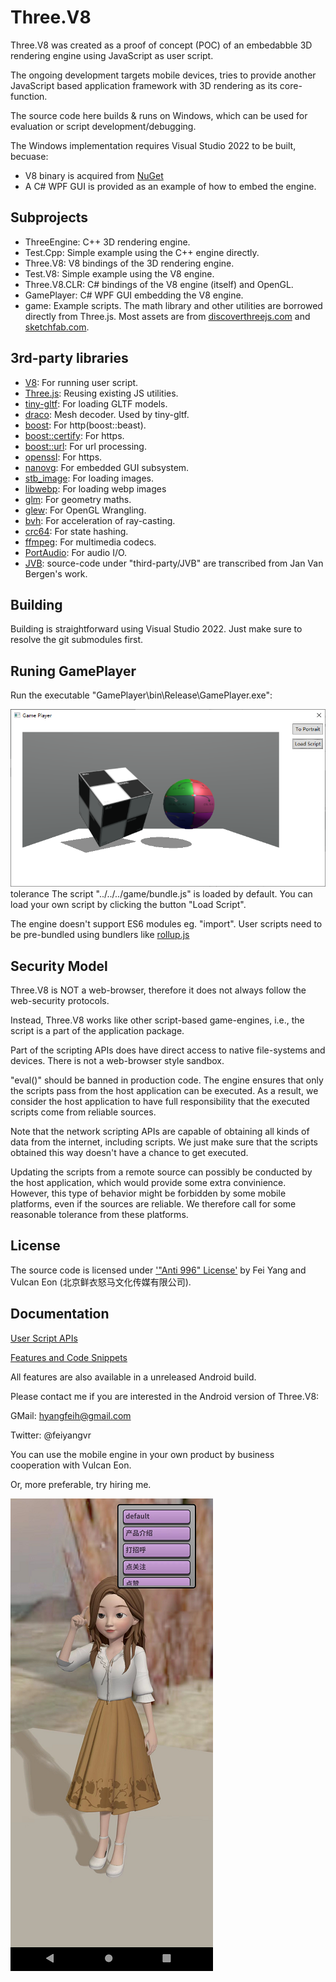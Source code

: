 # Three.V8

Three.V8 was created as a proof of concept (POC) of an embedabble 3D rendering engine using JavaScript as user script.

The ongoing development targets mobile devices, tries to provide another JavaScript based application framework with 3D rendering as its core-function.

The source code here builds & runs on Windows, which can be used for evaluation or script development/debugging.

The Windows implementation requires Visual Studio 2022 to be built, becuase:

* V8 binary is acquired from [NuGet](https://www.nuget.org/packages/v8-v142-x64/)
* A C# WPF GUI is provided as an example of how to embed the engine.


## Subprojects

* ThreeEngine: C++ 3D rendering engine.
* Test.Cpp: Simple example using the C++ engine directly.
* Three.V8: V8 bindings of the 3D rendering engine.
* Test.V8: Simple example using the V8 engine.
* Three.V8.CLR: C# bindings of the V8 engine (itself) and OpenGL.
* GamePlayer: C# WPF GUI embedding the V8 engine.
* game: Example scripts. The math library and other utilities are borrowed directly from Three.js. Most assets are from [discoverthreejs.com](https://discoverthreejs.com/) and [sketchfab.com](https://sketchfab.com/tags/glb).

## 3rd-party libraries

* [V8](https://www.nuget.org/packages/v8-v142-x64): For running user script.
* [Three.js](https://threejs.org/): Reusing existing JS utilities.
* [tiny-gltf](https://github.com/syoyo/tinygltf): For loading GLTF models.
* [draco](https://github.com/google/draco): Mesh decoder. Used by tiny-gltf.
* [boost](https://www.nuget.org/packages/boost): For http(boost::beast).
* [boost::certify](https://github.com/djarek/certify): For https.
* [boost::url](https://github.com/CPPAlliance/url): For url processing.
* [openssl](https://www.nuget.org/packages/openssl): For https.
* [nanovg](https://github.com/memononen/nanovg): For embedded GUI subsystem.
* [stb_image](https://github.com/nothings/stb): For loading images.
* [libwebp](https://github.com/webmproject/libwebp): For loading webp images
* [glm](https://github.com/g-truc/glm): For geometry maths.
* [glew](https://github.com/nigels-com/glew): For OpenGL Wrangling.
* [bvh](https://github.com/madmann91/bvh): For acceleration of ray-casting.
* [crc64](https://github.com/srned/baselib): For state hashing.
* [ffmpeg](https://ffmpeg.org): For multimedia codecs.
* [PortAudio](http://www.portaudio.com/): For audio I/O.
* [JVB](https://github.com/jan-van-bergen/GPU-Raytracer): source-code under "third-party/JVB" are transcribed from Jan Van Bergen's work.

## Building

Building is straightforward using Visual Studio 2022. Just make sure to resolve the git submodules first.

## Runing GamePlayer

Run the executable "GamePlayer\bin\Release\GamePlayer.exe":

![screenshot.png](docs/screenshot.png)
tolerance
The script "../../../game/bundle.js" is loaded by default. You can load your own script by clicking the button "Load Script".

The engine doesn't support ES6 modules eg. "import". User scripts need to be pre-bundled using bundlers like [rollup.js](https://rollupjs.org/)

## Security Model

Three.V8 is NOT a web-browser, therefore it does not always follow the web-security protocols.

Instead, Three.V8 works like other script-based game-engines, i.e., the script is a part of the application package.

Part of the scripting APIs does have direct access to native file-systems and devices. There is not a web-browser style sandbox.

"eval()" should be banned in production code. The engine ensures that only the scripts pass from the host application can be executed. As a result, we consider the host application to have full responsibility that the executed scripts come from reliable sources.

Note that the network scripting APIs are capable of obtaining all kinds of data from the internet, including scripts. We just make sure that the scripts obtained this way doesn't have a chance to get executed.

Updating the scripts from a remote source can possibly be conducted by the host application, which would provide some extra convinience. However, this type of behavior might be forbidden by some mobile platforms, even if the sources are reliable. We therefore call for some reasonable tolerance from these platforms. 

## License
The source code is licensed under ['"Anti 996" License'](https://github.com/996icu/996.ICU/blob/master/LICENSE) by Fei Yang and Vulcan Eon (北京鲜衣怒马文化传媒有限公司).

## Documentation

[User Script APIs](https://fynv.github.io/Three.V8/docs/index.html)

[Features and Code Snippets](https://fynv.github.io/Three.V8/docs/Features.html)

All features are also available in a unreleased Android build.

Please contact me if you are interested in the Android version of Three.V8:

GMail: hyangfeih@gmail.com

Twitter: @feiyangvr

You can use the mobile engine in your own product by business cooperation with Vulcan Eon.

Or, more preferable, try hiring me.

![Android.png](docs/Android.png)

